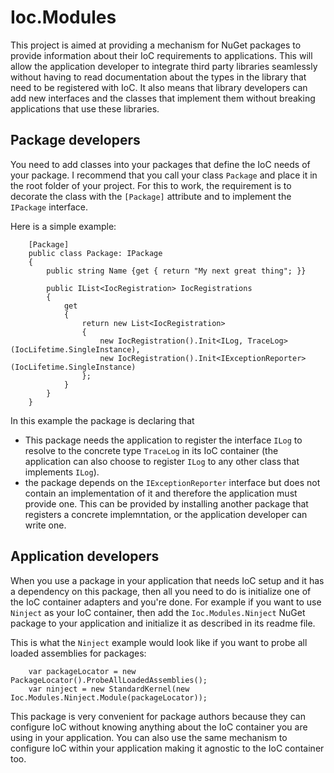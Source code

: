 # Ioc.Modules

This project is aimed at providing a mechanism for NuGet packages to 
provide information about their IoC requirements to applications. This
will allow the application developer to integrate third party libraries
seamlessly without having to read documentation about the types in the
library that need to be registered with IoC. It also means that library
developers can add new interfaces and the classes that implement them
without breaking applications that use these libraries.

## Package developers

You need to add classes into your packages that define the IoC needs
of your package. I recommend that you call your class `Package` and place it 
in the root folder of your project. For this to work, the requirement
is to decorate the class with the `[Package]` attribute and to implement the
`IPackage` interface.

Here is a simple example:
```
    [Package]
    public class Package: IPackage
    {
        public string Name {get { return "My next great thing"; }}

        public IList<IocRegistration> IocRegistrations
        {
            get
            {
                return new List<IocRegistration>
                {
                    new IocRegistration().Init<ILog, TraceLog>(IocLifetime.SingleInstance),
                    new IocRegistration().Init<IExceptionReporter>(IocLifetime.SingleInstance)
                };
            }
        }
    }
```
In this example the package is declaring that 
* This package needs the application to register the interface `ILog` to resolve to the concrete type 
`TraceLog` in its IoC container (the application can also choose to register `ILog` to any other class that 
implements `ILog`).
* the package depends on the `IExceptionReporter` interface but does not contain an implementation of it 
and therefore the application must provide one. This can be provided by installing another package that
registers a concrete implemntation, or the application developer can write one.

## Application developers

When you use a package in your application that needs IoC setup and it
has a dependency on this package, then all you need to do is initialize 
one of the IoC container adapters and you're done. For example if you want to use `Ninject` as
your IoC container, then add the `Ioc.Modules.Ninject` NuGet package to your application and
initialize it as described in its readme file.

This is what the `Ninject` example would look like if you want to probe all loaded assemblies for packages:

```
    var packageLocator = new PackageLocator().ProbeAllLoadedAssemblies();
    var ninject = new StandardKernel(new Ioc.Modules.Ninject.Module(packageLocator));
```

This package is very convenient for package authors because they can configure IoC without knowing anything
about the IoC container you are using in your application. You can also use the same mechanism to configure
IoC within your application making it agnostic to the IoC container too.
